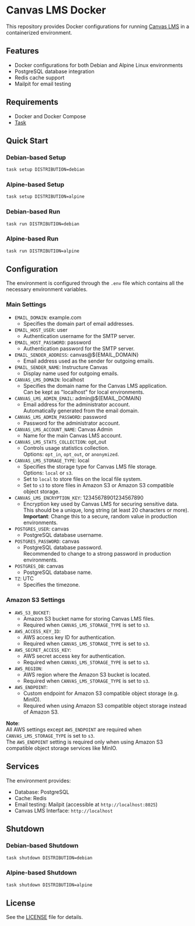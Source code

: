 # Canvas LMS Docker

This repository provides Docker configurations for running [Canvas LMS](https://github.com/instructure/canvas-lms) in a containerized environment.

## Features

- Docker configurations for both Debian and Alpine Linux environments
- PostgreSQL database integration
- Redis cache support
- Mailpit for email testing

## Requirements

- Docker and Docker Compose
- [Task](https://taskfile.dev/)

## Quick Start

### Debian-based Setup

```bash
task setup DISTRIBUTION=debian
```

### Alpine-based Setup

```bash
task setup DISTRIBUTION=alpine
```

### Debian-based Run

```bash
task run DISTRIBUTION=debian
```

### Alpine-based Run

```bash
task run DISTRIBUTION=alpine
```

## Configuration

The environment is configured through the `.env` file which contains all the necessary environment variables.

### Main Settings

- `EMAIL_DOMAIN`: example.com
  - Specifies the domain part of email addresses.
- `EMAIL_HOST_USER`: user
  - Authentication username for the SMTP server.
- `EMAIL_HOST_PASSWORD`: password
  - Authentication password for the SMTP server.
- `EMAIL_SENDER_ADDRESS`: canvas@${EMAIL_DOMAIN}
  - Email address used as the sender for outgoing emails.
- `EMAIL_SENDER_NAME`: Instructure Canvas
  - Display name used for outgoing emails.
- `CANVAS_LMS_DOMAIN`: localhost
  - Specifies the domain name for the Canvas LMS application.<br>
    Can be kept as "localhost" for local environments.
- `CANVAS_LMS_ADMIN_EMAIL`: admin@${EMAIL_DOMAIN}
  - Email address for the administrator account.<br>
    Automatically generated from the email domain.
- `CANVAS_LMS_ADMIN_PASSWORD`: password
  - Password for the administrator account.
- `CANVAS_LMS_ACCOUNT_NAME`: Canvas Admin
  - Name for the main Canvas LMS account.
- `CANVAS_LMS_STATS_COLLECTION`: opt_out
  - Controls usage statistics collection.<br>
    Options: `opt_in`, `opt_out`, or `anonymized`.
- `CANVAS_LMS_STORAGE_TYPE`: local
  - Specifies the storage type for Canvas LMS file storage.<br>
    Options: `local` or `s3`.
  - Set to `local` to store files on the local file system.
  - Set to `s3` to store files in Amazon S3 or Amazon S3 compatible object storage.
- `CANVAS_LMS_ENCRYPTION_KEY`: 12345678901234567890
  - Encryption key used by Canvas LMS for securing sensitive data.<br>
    This should be a unique, long string (at least 20 characters or more).<br>
    **Important**: Change this to a secure, random value in production environments.
- `POSTGRES_USER`: canvas
  - PostgreSQL database username.
- `POSTGRES_PASSWORD`: canvas
  - PostgreSQL database password.<br>
    Recommended to change to a strong password in production environments.
- `POSTGRES_DB`: canvas
  - PostgreSQL database name.
- `TZ`: UTC
  - Specifies the timezone.

### Amazon S3 Settings

- `AWS_S3_BUCKET`:
  - Amazon S3 bucket name for storing Canvas LMS files.
  - Required when `CANVAS_LMS_STORAGE_TYPE` is set to `s3`.
- `AWS_ACCESS_KEY_ID`:
  - AWS access key ID for authentication.
  - Required when `CANVAS_LMS_STORAGE_TYPE` is set to `s3`.
- `AWS_SECRET_ACCESS_KEY`:
  - AWS secret access key for authentication.
  - Required when `CANVAS_LMS_STORAGE_TYPE` is set to `s3`.
- `AWS_REGION`:
  - AWS region where the Amazon S3 bucket is located.
  - Required when `CANVAS_LMS_STORAGE_TYPE` is set to `s3`.
- `AWS_ENDPOINT`:
  - Custom endpoint for Amazon S3 compatible object storage (e.g. MinIO).
  - Required when using Amazon S3 compatible object storage instead of Amazon S3.

**Note**:<br>
All AWS settings except `AWS_ENDPOINT` are required when `CANVAS_LMS_STORAGE_TYPE` is set to `s3`.<br>
The `AWS_ENDPOINT` setting is required only when using Amazon S3 compatible object storage services like MinIO.

## Services

The environment provides:

- Database: PostgreSQL
- Cache: Redis
- Email testing: Mailpit (accessible at `http://localhost:8025`)
- Canvas LMS Interface: `http://localhost`

## Shutdown

### Debian-based Shutdown

```bash
task shutdown DISTRIBUTION=debian
```

### Alpine-based Shutdown

```bash
task shutdown DISTRIBUTION=alpine
```

## License

See the [LICENSE](LICENSE) file for details.
